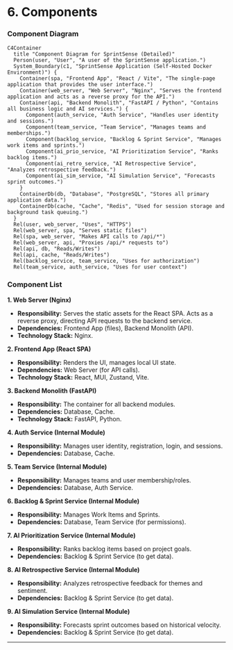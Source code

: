 # 6. Components

### Component Diagram

```mermaid
C4Container
  title "Component Diagram for SprintSense (Detailed)"
  Person(user, "User", "A user of the SprintSense application.")
  System_Boundary(c1, "SprintSense Application (Self-Hosted Docker Environment)") {
    Container(spa, "Frontend App", "React / Vite", "The single-page application that provides the user interface.")
    Container(web_server, "Web Server", "Nginx", "Serves the frontend application and acts as a reverse proxy for the API.")
    Container(api, "Backend Monolith", "FastAPI / Python", "Contains all business logic and AI services.") {
      Component(auth_service, "Auth Service", "Handles user identity and sessions.")
      Component(team_service, "Team Service", "Manages teams and memberships.")
      Component(backlog_service, "Backlog & Sprint Service", "Manages work items and sprints.")
      Component(ai_prio_service, "AI Prioritization Service", "Ranks backlog items.")
      Component(ai_retro_service, "AI Retrospective Service", "Analyzes retrospective feedback.")
      Component(ai_sim_service, "AI Simulation Service", "Forecasts sprint outcomes.")
    }
    ContainerDb(db, "Database", "PostgreSQL", "Stores all primary application data.")
    ContainerDb(cache, "Cache", "Redis", "Used for session storage and background task queuing.")
  }
  Rel(user, web_server, "Uses", "HTTPS")
  Rel(web_server, spa, "Serves static files")
  Rel(spa, web_server, "Makes API calls to /api/*")
  Rel(web_server, api, "Proxies /api/* requests to")
  Rel(api, db, "Reads/Writes")
  Rel(api, cache, "Reads/Writes")
  Rel(backlog_service, team_service, "Uses for authorization")
  Rel(team_service, auth_service, "Uses for user context")
```

### Component List

**1. Web Server (Nginx)**

* **Responsibility:** Serves the static assets for the React SPA. Acts as a reverse proxy, directing API requests to the backend service.
* **Dependencies:** Frontend App (files), Backend Monolith (API).
* **Technology Stack:** Nginx.

**2. Frontend App (React SPA)**

* **Responsibility:** Renders the UI, manages local UI state.
* **Dependencies:** Web Server (for API calls).
* **Technology Stack:** React, MUI, Zustand, Vite.

**3. Backend Monolith (FastAPI)**

* **Responsibility:** The container for all backend modules.
* **Dependencies:** Database, Cache.
* **Technology Stack:** FastAPI, Python.

**4. Auth Service (Internal Module)**

* **Responsibility:** Manages user identity, registration, login, and sessions.
* **Dependencies:** Database, Cache.

**5. Team Service (Internal Module)**

* **Responsibility:** Manages teams and user membership/roles.
* **Dependencies:** Database, Auth Service.

**6. Backlog & Sprint Service (Internal Module)**

* **Responsibility:** Manages Work Items and Sprints.
* **Dependencies:** Database, Team Service (for permissions).

**7. AI Prioritization Service (Internal Module)**

* **Responsibility:** Ranks backlog items based on project goals.
* **Dependencies:** Backlog & Sprint Service (to get data).

**8. AI Retrospective Service (Internal Module)**

* **Responsibility:** Analyzes retrospective feedback for themes and sentiment.
* **Dependencies:** Backlog & Sprint Service (to get data).

**9. AI Simulation Service (Internal Module)**

* **Responsibility:** Forecasts sprint outcomes based on historical velocity.
* **Dependencies:** Backlog & Sprint Service (to get data).

---
